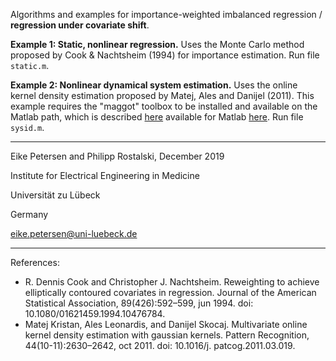 Algorithms and examples for importance-weighted imbalanced regression / __regression under covariate shift__.

**Example 1: Static, nonlinear regression.** Uses the Monte Carlo method proposed by Cook & Nachtsheim (1994) for importance estimation.
Run file `static.m`.

**Example 2: Nonlinear dynamical system estimation.** Uses the online kernel density estimation proposed by Matej, Ales and Danijel (2011).
This example requires the "maggot" toolbox to be installed and available on the Matlab path, which is described [here](http://www.vicos.si/Research/Multivariate_Online_Kernel_Density_Estimation) available for Matlab [here](http://www.vicos.si/File:Maggot_v3.5.zip).
Run file `sysid.m`.

---
Eike Petersen and Philipp Rostalski, December 2019

Institute for Electrical Engineering in Medicine

Universität zu Lübeck

Germany

eike.petersen@uni-luebeck.de

---
References:
- R. Dennis Cook and Christopher J. Nachtsheim. Reweighting to achieve elliptically contoured
covariates in regression. Journal of the American Statistical Association, 89(426):592–599, jun 1994. doi: 10.1080/01621459.1994.10476784.
- Matej Kristan, Ales Leonardis, and Danijel Skocaj. Multivariate online kernel density estimation
with gaussian kernels. Pattern Recognition, 44(10-11):2630–2642, oct 2011. doi: 10.1016/j.
patcog.2011.03.019.
